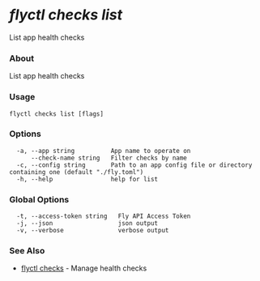 # _flyctl checks list_

List app health checks

### About

List app health checks

### Usage
```
flyctl checks list [flags]
```

### Options

```
  -a, --app string          App name to operate on
      --check-name string   Filter checks by name
  -c, --config string       Path to an app config file or directory containing one (default "./fly.toml")
  -h, --help                help for list
```

### Global Options

```
  -t, --access-token string   Fly API Access Token
  -j, --json                  json output
  -v, --verbose               verbose output
```

### See Also

* [flyctl checks](/docs/flyctl/checks/)	 - Manage health checks

